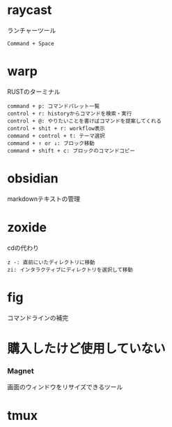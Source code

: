 # raycast
ランチャーツール
```
Command + Space
```

# warp
RUSTのターミナル
```
command + p: コマンドパレット一覧
control + r: historyからコマンドを検索・実行
control + @: やりたいことを書けばコマンドを提案してくれる
control + shit + r: workflow表示
command + control + t: テーマ選択
command + ↑ or ↓: ブロック移動
command + shift + c: ブロックのコマンドコピー
```

# obsidian
markdownテキストの管理

# zoxide
cdの代わり
```
z -: 直前にいたディレクトリに移動
zi: インタラクティブにディレクトリを選択して移動
```

# fig
コマンドラインの補完

# 購入したけど使用していない
### Magnet
画面のウィンドウをリサイズできるツール

# tmux
